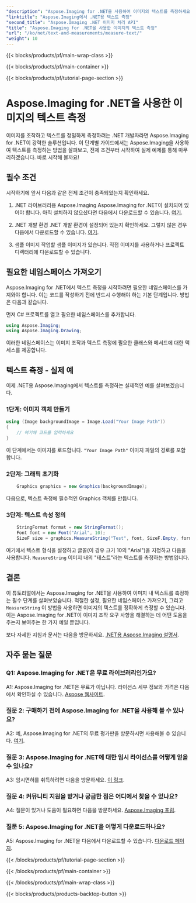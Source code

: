 ```yaml
---
"description": "Aspose.Imaging for .NET을 사용하여 이미지의 텍스트를 측정하세요. 강력한 .NET 라이브러리로, 정확하고 효율적인 텍스트 측정을 지원합니다."
"linktitle": "Aspose.Imaging에서 .NET용 텍스트 측정"
"second_title": "Aspose.Imaging .NET 이미지 처리 API"
"title": "Aspose.Imaging for .NET을 사용한 이미지의 텍스트 측정"
"url": "/ko/net/text-and-measurements/measure-text/"
"weight": 10
---
```


{{< blocks/products/pf/main-wrap-class >}}

{{< blocks/products/pf/main-container >}}

{{< blocks/products/pf/tutorial-page-section >}}

# Aspose.Imaging for .NET을 사용한 이미지의 텍스트 측정

이미지를 조작하고 텍스트를 정밀하게 측정하려는 .NET 개발자라면 Aspose.Imaging for .NET이 강력한 솔루션입니다. 이 단계별 가이드에서는 Aspose.Imaging을 사용하여 텍스트를 측정하는 방법을 살펴보고, 전제 조건부터 시작하여 실제 예제를 통해 마무리하겠습니다. 바로 시작해 볼까요!

## 필수 조건

시작하기에 앞서 다음과 같은 전제 조건이 충족되었는지 확인하세요.

1. .NET 라이브러리용 Aspose.Imaging
Aspose.Imaging for .NET이 설치되어 있어야 합니다. 아직 설치하지 않으셨다면 다음에서 다운로드할 수 있습니다. [여기](https://releases.aspose.com/imaging/net/).

2. .NET 개발 환경
.NET 개발 환경이 설정되어 있는지 확인하세요. 그렇지 않은 경우 다음에서 다운로드할 수 있습니다. [여기](https://dotnet.microsoft.com/download).

3. 샘플 이미지
작업할 샘플 이미지가 있습니다. 직접 이미지를 사용하거나 프로젝트 디렉터리에 다운로드할 수 있습니다.

## 필요한 네임스페이스 가져오기

Aspose.Imaging for .NET에서 텍스트 측정을 시작하려면 필요한 네임스페이스를 가져와야 합니다. 이는 코드를 작성하기 전에 반드시 수행해야 하는 기본 단계입니다. 방법은 다음과 같습니다.

먼저 C# 프로젝트를 열고 필요한 네임스페이스를 추가합니다.

```csharp
using Aspose.Imaging;
using Aspose.Imaging.Drawing;
```

이러한 네임스페이스는 이미지 조작과 텍스트 측정에 필요한 클래스와 메서드에 대한 액세스를 제공합니다.

## 텍스트 측정 - 실제 예

이제 .NET용 Aspose.Imaging에서 텍스트를 측정하는 실제적인 예를 살펴보겠습니다.

### 1단계: 이미지 객체 만들기

```csharp
using (Image backgroundImage = Image.Load("Your Image Path"))
{
    // 여기에 코드를 입력하세요
}
```

이 단계에서는 이미지를 로드합니다. `"Your Image Path"` 이미지 파일의 경로를 포함합니다.

### 2단계: 그래픽 초기화

```csharp
    Graphics graphics = new Graphics(backgroundImage);
```

다음으로, 텍스트 측정에 필수적인 Graphics 객체를 만듭니다.

### 3단계: 텍스트 속성 정의

```csharp
    StringFormat format = new StringFormat();
    Font font = new Font("Arial", 10);
    SizeF size = graphics.MeasureString("Test", font, SizeF.Empty, format);
```

여기에서 텍스트 형식을 설정하고 글꼴(이 경우 크기 10의 "Arial")을 지정하고 다음을 사용합니다. `MeasureString` 이미지 내의 "테스트"라는 텍스트를 측정하는 방법입니다.

## 결론

이 튜토리얼에서는 Aspose.Imaging for .NET을 사용하여 이미지 내 텍스트를 측정하는 필수 단계를 살펴보았습니다. 적절한 설정, 필요한 네임스페이스 가져오기, 그리고 `MeasureString` 이 방법을 사용하면 이미지의 텍스트를 정확하게 측정할 수 있습니다. 이는 Aspose.Imaging for .NET이 이미지 조작 요구 사항을 해결하는 데 어떤 도움을 주는지 보여주는 한 가지 예일 뿐입니다.

보다 자세한 지침과 문서는 다음을 방문하세요. [.NET용 Aspose.Imaging 설명서](https://reference.aspose.com/imaging/net/).

## 자주 묻는 질문

### Q1: Aspose.Imaging for .NET은 무료 라이브러리인가요?

A1: Aspose.Imaging for .NET은 무료가 아닙니다. 라이선스 세부 정보와 가격은 다음에서 확인하실 수 있습니다. [Aspose 웹사이트](https://purchase.aspose.com/buy).

### 질문 2: 구매하기 전에 Aspose.Imaging for .NET을 사용해 볼 수 있나요?

A2: 예, Aspose.Imaging for .NET의 무료 평가판을 방문하시면 사용해볼 수 있습니다. [여기](https://releases.aspose.com/). 

### 질문 3: Aspose.Imaging for .NET에 대한 임시 라이선스를 어떻게 얻을 수 있나요?

A3: 임시면허를 취득하려면 다음을 방문하세요. [이 링크](https://purchase.aspose.com/temporary-license/).

### 질문 4: 커뮤니티 지원을 받거나 궁금한 점은 어디에서 찾을 수 있나요?

A4: 질문이 있거나 도움이 필요하면 다음을 방문하세요. [Aspose.Imaging 포럼](https://forum.aspose.com/).

### 질문 5: Aspose.Imaging for .NET을 어떻게 다운로드하나요?

A5: Aspose.Imaging for .NET을 다음에서 다운로드할 수 있습니다. [다운로드 페이지](https://releases.aspose.com/imaging/net/).

{{< /blocks/products/pf/tutorial-page-section >}}

{{< /blocks/products/pf/main-container >}}

{{< /blocks/products/pf/main-wrap-class >}}

{{< blocks/products/products-backtop-button >}}